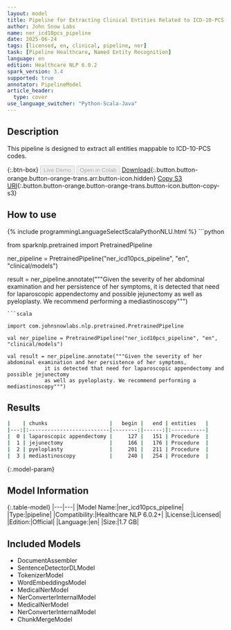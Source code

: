 ```yaml
---
layout: model
title: Pipeline for Extracting Clinical Entities Related to ICD-10-PCS Codes
author: John Snow Labs
name: ner_icd10pcs_pipeline
date: 2025-06-24
tags: [licensed, en, clinical, pipeline, ner]
task: [Pipeline Healthcare, Named Entity Recognition]
language: en
edition: Healthcare NLP 6.0.2
spark_version: 3.4
supported: true
annotator: PipelineModel
article_header:
  type: cover
use_language_switcher: "Python-Scala-Java"
---
```


## Description

This pipeline is designed to extract all entities mappable to ICD-10-PCS codes.

{:.btn-box}
<button class="button button-orange" disabled>Live Demo</button>
<button class="button button-orange" disabled>Open in Colab</button>
[Download](https://s3.amazonaws.com/auxdata.johnsnowlabs.com/clinical/models/ner_icd10pcs_pipeline_en_6.0.2_3.4_1750798177135.zip){:.button.button-orange.button-orange-trans.arr.button-icon.hidden}
[Copy S3 URI](s3://auxdata.johnsnowlabs.com/clinical/models/ner_icd10pcs_pipeline_en_6.0.2_3.4_1750798177135.zip){:.button.button-orange.button-orange-trans.button-icon.button-copy-s3}

## How to use



<div class="tabs-box" markdown="1">
{% include programmingLanguageSelectScalaPythonNLU.html %}
```python

from sparknlp.pretrained import PretrainedPipeline

ner_pipeline = PretrainedPipeline("ner_icd10pcs_pipeline", "en", "clinical/models")

result = ner_pipeline.annotate("""Given the severity of her abdominal examination and her persistence of her symptoms,
            it is detected that need for laparoscopic appendectomy and possible jejunectomy
            as well as pyeloplasty. We recommend performing a mediastinoscopy""")

```
```scala

import com.johnsnowlabs.nlp.pretrained.PretrainedPipeline

val ner_pipeline = PretrainedPipeline("ner_icd10pcs_pipeline", "en", "clinical/models")

val result = ner_pipeline.annotate("""Given the severity of her abdominal examination and her persistence of her symptoms,
            it is detected that need for laparoscopic appendectomy and possible jejunectomy
            as well as pyeloplasty. We recommend performing a mediastinoscopy""")

```
</div>

## Results

```bash
|    | chunks                    |   begin |   end | entities   |
|---:|:--------------------------|--------:|------:|:-----------|
|  0 | laparoscopic appendectomy |     127 |   151 | Procedure  |
|  1 | jejunectomy               |     166 |   176 | Procedure  |
|  2 | pyeloplasty               |     201 |   211 | Procedure  |
|  3 | mediastinoscopy           |     240 |   254 | Procedure  |
```

{:.model-param}
## Model Information

{:.table-model}
|---|---|
|Model Name:|ner_icd10pcs_pipeline|
|Type:|pipeline|
|Compatibility:|Healthcare NLP 6.0.2+|
|License:|Licensed|
|Edition:|Official|
|Language:|en|
|Size:|1.7 GB|

## Included Models

- DocumentAssembler
- SentenceDetectorDLModel
- TokenizerModel
- WordEmbeddingsModel
- MedicalNerModel
- NerConverterInternalModel
- MedicalNerModel
- NerConverterInternalModel
- ChunkMergeModel
